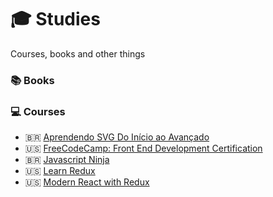 # :mortar_board: Studies
Courses, books and other things

### :books: Books

### :computer: Courses
 - 🇧🇷 [Aprendendo SVG Do Início ao Avançado](aprendendo-svg-do-inicio-ao-avancado)
 - :us: [FreeCodeCamp: Front End Development Certification](freecodecamp-frontend-development-certification)
 - 🇧🇷 [Javascript Ninja](javascript-ninja)
 - :us: [Learn Redux](learnredux)
 - :us: [Modern React with Redux](modern-react-with-redux)
